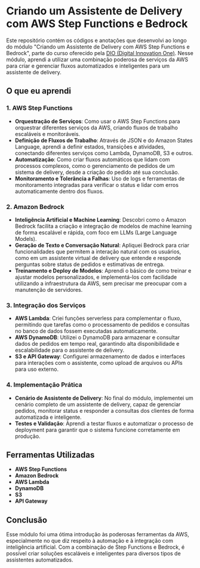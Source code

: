 # Criando um Assistente de Delivery com AWS Step Functions e Bedrock

Este repositório contém os códigos e anotações que desenvolvi ao longo do módulo "Criando um Assistente de Delivery com AWS Step Functions e Bedrock", parte do curso oferecido pela [DIO (Digital Innovation One)](https://dio.me). Nesse módulo, aprendi a utilizar uma combinação poderosa de serviços da AWS para criar e gerenciar fluxos automatizados e inteligentes para um assistente de delivery.

## O que eu aprendi

### 1. **AWS Step Functions**
   - **Orquestração de Serviços**: Como usar o AWS Step Functions para orquestrar diferentes serviços da AWS, criando fluxos de trabalho escaláveis e monitoráveis.
   - **Definição de Fluxos de Trabalho**: Através de JSON e do Amazon States Language, aprendi a definir estados, transições e atividades, conectando diferentes serviços como Lambda, DynamoDB, S3 e outros.
   - **Automatização**: Como criar fluxos automáticos que lidam com processos complexos, como o gerenciamento de pedidos de um sistema de delivery, desde a criação do pedido até sua conclusão.
   - **Monitoramento e Tolerância a Falhas**: Uso de logs e ferramentas de monitoramento integradas para verificar o status e lidar com erros automaticamente dentro dos fluxos.

### 2. **Amazon Bedrock**
   - **Inteligência Artificial e Machine Learning**: Descobri como o Amazon Bedrock facilita a criação e integração de modelos de machine learning de forma escalável e rápida, com foco em LLMs (Large Language Models).
   - **Geração de Texto e Conversação Natural**: Apliquei Bedrock para criar funcionalidades que permitem a interação natural com os usuários, como em um assistente virtual de delivery que entende e responde perguntas sobre status de pedidos e estimativas de entrega.
   - **Treinamento e Deploy de Modelos**: Aprendi o básico de como treinar e ajustar modelos personalizados, e implementá-los com facilidade utilizando a infraestrutura da AWS, sem precisar me preocupar com a manutenção de servidores.

### 3. **Integração dos Serviços**
   - **AWS Lambda**: Criei funções serverless para complementar o fluxo, permitindo que tarefas como o processamento de pedidos e consultas no banco de dados fossem executadas automaticamente.
   - **AWS DynamoDB**: Utilizei o DynamoDB para armazenar e consultar dados de pedidos em tempo real, garantindo alta disponibilidade e escalabilidade para o assistente de delivery.
   - **S3 e API Gateway**: Configurei armazenamento de dados e interfaces para interações com o assistente, como upload de arquivos ou APIs para uso externo.

### 4. **Implementação Prática**
   - **Cenário de Assistente de Delivery**: No final do módulo, implementei um cenário completo de um assistente de delivery, capaz de gerenciar pedidos, monitorar status e responder a consultas dos clientes de forma automatizada e inteligente.
   - **Testes e Validação**: Aprendi a testar fluxos e automatizar o processo de deployment para garantir que o sistema funcione corretamente em produção.

## Ferramentas Utilizadas
- **AWS Step Functions**
- **Amazon Bedrock**
- **AWS Lambda**
- **DynamoDB**
- **S3**
- **API Gateway**

## Conclusão
Esse módulo foi uma ótima introdução às poderosas ferramentas da AWS, especialmente no que diz respeito à automação e à integração com inteligência artificial. Com a combinação de Step Functions e Bedrock, é possível criar soluções escaláveis e inteligentes para diversos tipos de assistentes automatizados.
